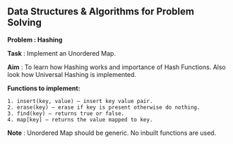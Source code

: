 ## Data Structures & Algorithms for Problem Solving

**Problem : Hashing**

**Task** : Implement an Unordered Map.

**Aim** : To learn how Hashing works and importance of Hash Functions. Also look how Universal Hashing is implemented.

**Functions to implement:**
```
1. insert(key, value) – insert key value pair.
2. erase(key) – erase if key is present otherwise do nothing.
3. find(key) – returns true or false.
4. map[key] – returns the value mapped to key.
```
**Note** : Unordered Map should be generic. No inbuilt functions are used.
